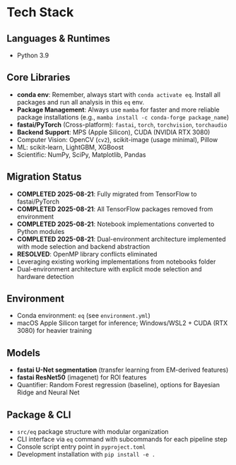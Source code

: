 # Tech Stack

## Languages & Runtimes
- Python 3.9

## Core Libraries
- **conda env**: Remember, always start with `conda activate eq`. Install all packages and run all analysis in this `eq` env.
- **Package Management**: Always use `mamba` for faster and more reliable package installations (e.g., `mamba install -c conda-forge package_name`)
- **fastai/PyTorch** (Cross-platform): `fastai`, `torch`, `torchvision`, `torchaudio`
- **Backend Support**: MPS (Apple Silicon), CUDA (NVIDIA RTX 3080)
- Computer Vision: OpenCV (`cv2`), scikit-image (usage minimal), Pillow
- ML: scikit-learn, LightGBM, XGBoost
- Scientific: NumPy, SciPy, Matplotlib, Pandas

## Migration Status
- **COMPLETED 2025-08-21**: Fully migrated from TensorFlow to fastai/PyTorch
- **COMPLETED 2025-08-21**: All TensorFlow packages removed from environment
- **COMPLETED 2025-08-21**: Notebook implementations converted to Python modules
- **COMPLETED 2025-08-21**: Dual-environment architecture implemented with mode selection and backend abstraction
- **RESOLVED**: OpenMP library conflicts eliminated
- Leveraging existing working implementations from notebooks folder
- Dual-environment architecture with explicit mode selection and hardware detection

## Environment
- Conda environment: `eq` (see `environment.yml`)
- macOS Apple Silicon target for inference; Windows/WSL2 + CUDA (RTX 3080) for heavier training

## Models
- **fastai U-Net segmentation** (transfer learning from EM-derived features)
- **fastai ResNet50** (imagenet) for ROI features
- Quantifier: Random Forest regression (baseline), options for Bayesian Ridge and Neural Net

## Package & CLI
- `src/eq` package structure with modular organization
- CLI interface via `eq` command with subcommands for each pipeline step
- Console script entry point in `pyproject.toml`
- Development installation with `pip install -e .`
